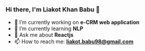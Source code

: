 ### Hi there, I'm Liakot Khan Babu 👋

- 🔭 I’m currently working on **e-CRM web application**
- 🌱 I’m currently learning **NLP**
- 💬 Ask me about **Reactjs**
- 📫 How to reach me: **liakot.babu98@gmail.com**


